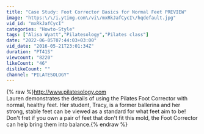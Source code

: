 ```yaml
---
title: "Case Study: Foot Corrector Basics for Normal Feet PREVIEW"
image: "https:\/\/i.ytimg.com\/vi\/mxRkJafCycI\/hqdefault.jpg"
vid_id: "mxRkJafCycI"
categories: "Howto-Style"
tags: ["Alisa Wyatt","Pilatesology","Pilates class"]
date: "2022-06-05T07:44:03+03:00"
vid_date: "2016-05-21T23:01:34Z"
duration: "PT41S"
viewcount: "8220"
likeCount: "46"
dislikeCount: ""
channel: "PILATESOLOGY"
---
```

{% raw %}<a rel="nofollow" target="blank" href="http://www.pilatesology.com">http://www.pilatesology.com</a><br />Lauren demonstrates the details of using the Pilates Foot Corrector with normal, healthy feet. Her student, Tracy, is a former ballerina and her strong, stable feet can be viewed as a standard for what feet aim to be! Don't fret if you own a pair of feet that don't fit this mold, the Foot Corrector can help bring them into balance.{% endraw %}
